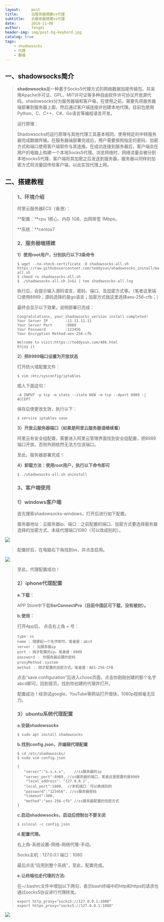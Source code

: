 ```yaml
---
layout:     post
title:      云服务器搭建ss代理
subtitle:   云服务器搭建ss代理
date:       2018-11-08
author:     fengdi
header-img: img/post-bg-keybord.jpg
catalog: true
tags:
    - shadowsocks
    - 代理
    - 翻墙
---
```


## 一、shadowsocks简介
>
>**shadowsocks**是一种基于Socks5代理方式的网络数据加密传输包，并采用Apache许可证、GPL、MIT许可证等多种自由软件许可协议开放源代码。shadowsocks分为服务器端和客户端，在使用之前，需要先将服务器端部署到服务器上面，然后通过客户端连接并创建本地代理。目前包使用Python、C、C++、C#、Go语言等编程语言开发。
>
>运行原理：
>
>Shadowsocks的运行原理与其他代理工具基本相同，使用特定的中转服务器完成数据传输。在服务器端部署完成后，用户需要按照指定的密码、加密方式和端口使用客户端软件与其连接。在成功连接到服务器后，客户端会在用户的电脑上构建一个本地Socks5代理。浏览网络时，网络流量会被分到本地socks5代理，客户端将其加密之后发送到服务器，服务器以同样的加密方式将流量回传给客户端，以此实现代理上网。
>
## 二、搭建教程
>
>### 1、环境介绍
>
>阿里云服务器ECS（香港）：
>
>**配置：**cpu 1核心、内存 1GB、出网带宽 1Mbps。
>
>**系统：**centos7
>
>### 2、服务器端搭建
>
>**1）使用root用户，分别执行以下3条命令**
>
>```
>$ wget --no-check-certificate -O shadowsocks-all.sh https://raw.githubusercontent.com/teddysun/shadowsocks_install/master/shadowsocks-all.sh
>$ chmod +x shadowsocks-all.sh
>$ ./shadowsocks-all.sh 2>&1 | tee shadowsocks-all.log
>```
>
>执行后，会提示输入源码语言，密码、端口、及加密方式等。（笔者这里端口使用8989；源码选择的是go语言；加密方式我这里选择aes-256-cfb；）
>
>最终会显示以下效果，说明部署已完成：
>
>```
>Congratulations, your_shadowsocks_version install completed!
>Your Server IP        :11.11.11.11
>Your Server Port      :8989
>Your Password         :123456
>Your Encryption Method:aes-256-cfb
>
>Welcome to visit:https://teddysun.com/486.html
>Enjoy it
>```
>
>**2）把8989端口设置为开放状态**
>
>打开防火墙配置文件：
>
>```
>$ vim /etc/sysconfig/iptables
>```
>
>插入下面这句：
>
>```
>-A INPUT -p tcp -m state --state NEW -m tcp --dport 8989 -j ACCEPT
>```
>
>保存后使更改生效，执行以下：
>
>```
>$ service iptables save
>```
>
>**3）开放云服务器端口（如果是阿里云服务器请继续看）**
>
>阿里云有安全组配置，需要进入阿里云管理界面找到安全组配置，把8989端口开放。否则外网依然无法方位该端口。
>
>至此，服务器部署完成！
>
>**4）卸载方法：使用root用户，执行以下命令即可**
>
>```
>$ ./shadowsocks-all.sh uninstall
>```
>
>### 3、客户端使用
>
>### **1）windows客户端**
>
>首先搜索shadowsocks-windows，打开后进行如下配置。
>
>服务器地址：云服务器ip、端口：之前配置的端口、加密方式要选择服务器选择的加密方式、本级代理端口1080（可以改成别的）。

![](http://images2017.cnblogs.com/blog/1220516/201708/1220516-20170825160647980-1303832939.png)

>配置好后，在电脑右下角找到ss，并点击启用。

![](http://images2017.cnblogs.com/blog/1220516/201708/1220516-20170825160839433-1728339455.png)

>至此，代理配置成功！
>
>### 2）iphone代理配置
>
>**a.下载：**
>
>APP Store中下载**SsrConnectPro（**目前中国区可下载，没有被封**）。**
>
>**b.使用：**
>
>打开App后， 点击右上角 + 号：
>
>```
>type：ss
>name : 随便起一个名字即可。笔者是：abcd
>server : 云服务器ip
>port : 刚才配置的ip。笔者是：8989
>password ： 你服务器设置的密码
>proxyMethod：system
>method ： 刚才配置的加密方式。笔者是：AES-256-CFB
>```
>
>点击“save configuration”后进入choos页面，点击你刚刚创建的那个名字abcd即可。回到首页，找到你创建的代理并打开。
>
>配置成功！经测试google、YouTube等网站打开很快，1080p视频毫无压力。
>
>### 3）ubuntu系统代理配置
>
>**a.安装shadowsocks**
>
>```
>$ sudo apt install shadowsocks
>```
>
>**b.找到config.json，并编辑代理配置**
>
>```
>$ cd /etc/shadowsocks/
>$ sudo vim config.json
>```
>
>```
>{
>    "server":"x.x.x.x",    //ss服务器的ip
>    "server_port":8989, //ss服务器的端口，笔者这里配置的是8989
>     "local_address": "127.0.0.1",
>    "local_port":1080,  //本机端口：可以换成别的
>    "password":"123456", //ss服务器密码
>    "timeout":300,
>    "method":"aes-256-cfb" //ss服务器配置的加密方式
>}
>```
>
>**c.启动shadowsocks，启动后控制台不要关闭**
>
>```
>$ sslocal -c config.json
>```
>
>**d.配置代理。**
>
>右上角-系统设置-网络-网络代理-手动。
>
>Socks主机：127.0.0.1    端口：1080
>
>最后点击“应用到整个系统”，至此，配置完成。
>
>**e.让终端也走代理的方法:**
>
>在~/.bashrc文件中增加以下两句，表示bash终端中的http和https的请求也通过socks5协议进行代理转发。
>
>```
>export http_proxy="socks5://127.0.0.1:1080"
>export https_proxy="socks5://127.0.0.1:1080"
>```
![](http://images2017.cnblogs.com/blog/1220516/201708/1220516-20170825160839433-1728339455.png)
